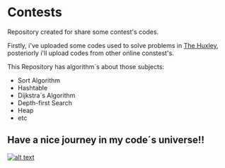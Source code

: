 # Contests
Repository created for share some contest's codes. 

Firstly, i've uploaded some codes used to solve problems in [The Huxley](https://www.thehuxley.com/), posteriorly i'll 
upload codes from other online constest's.


This Repository has algorithm´s about those subjects:

* Sort Algorithm
* Hashtable
* Dijkstra´s Algorithm
* Depth-first Search
* Heap
* etc

## Have a nice journey in my code´s universe!!



[![alt text](https://static1.squarespace.com/static/55d24797e4b0e20eb50df35b/t/59f0c9baf6576e4d1a72c40b/1508952685331/linkedin.jpg "Linkedin")](https://www.linkedin.com/in/wilkinson-maciel-a5679aa4/)
